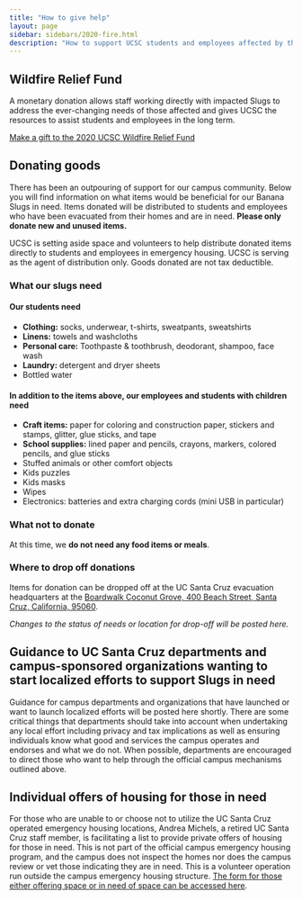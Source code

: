 ```yaml
---
title: "How to give help"
layout: page 
sidebar: sidebars/2020-fire.html
description: "How to support UCSC students and employees affected by the CZU Lightning Complex fire"
---
```


<section class="tachyons">

## Wildfire Relief Fund

A monetary donation allows staff working directly with impacted Slugs to address the ever-changing needs of those affected and gives UCSC the resources to assist students and employees in the long term.

[Make a gift to the 2020 UCSC Wildfire Relief Fund](https://2020wildfirerelief.ucsc.edu/?cfpage=project&project_id=36384&t=1598299186)

## Donating goods

There has been an outpouring of support for our campus community. Below you will find information on what items would be beneficial for our Banana Slugs in need. Items donated will be distributed to students and employees who have been evacuated from their homes and are in need. **Please only donate new and unused items.**

UCSC is setting aside space and volunteers to help distribute donated items directly to students and employees in emergency housing. UCSC is serving as the agent of distribution only. Goods donated are not tax deductible.

### What our slugs need

#### Our students need

- **Clothing:** socks, underwear, t-shirts, sweatpants, sweatshirts
- **Linens:** towels and washcloths
- **Personal care:** Toothpaste & toothbrush, deodorant, shampoo, face wash
- **Laundry:** detergent and dryer sheets
- Bottled water

#### In addition to the items above, our employees and students with children need

- **Craft items:** paper for coloring and construction paper, stickers and stamps, glitter, glue sticks, and tape
- **School supplies:** lined paper and pencils, crayons, markers, colored pencils, and glue sticks
- Stuffed animals or other comfort objects
- Kids puzzles
- Kids masks
- Wipes
- Electronics: batteries and extra charging cords (mini USB in particular)

### What not to donate

At this time, we **do not need any food items or meals**.

### Where to drop off donations

Items for donation can be dropped off at the UC Santa Cruz evacuation headquarters at the [Boardwalk Coconut Grove, 400 Beach Street, Santa Cruz, California, 95060](https://www.google.com/maps/place/Boardwalk's+Cocoanut+Grove/@36.964003,-122.0224735,17z/data=!3m1!4b1!4m5!3m4!1s0x808e6a99cbaf37ed:0x1c83b64b7da8ffb7!8m2!3d36.964003!4d-122.0202848?hl=en).

*Changes to the status of needs or location for drop-off will be posted here.*

## Guidance to UC Santa Cruz departments and campus-sponsored organizations wanting to start localized efforts to support Slugs in need

Guidance for campus departments and organizations that have launched or want to launch localized efforts will be posted here shortly. There are some critical things that departments should take into account when undertaking any local effort including privacy and tax implications as well as ensuring individuals know what good and services the campus operates and endorses and what we do not. When possible, departments are encouraged to direct those who want to help through the official campus mechanisms outlined above.

## Individual offers of housing for those in need

For those who are unable to or choose not to utilize the UC Santa Cruz operated emergency housing locations, Andrea Michels, a retired UC Santa Cruz staff member, is facilitating a list to provide private offers of housing for those in need. This is not part of the official campus emergency housing program, and the campus does not inspect the homes nor does the campus review or vet those indicating they are in need.  This is a volunteer operation run outside the campus emergency housing structure. [The form for those either offering space or in need of space can be accessed  here](https://docs.google.com/forms/d/e/1FAIpQLSdtIkjCgrCqxSlLJIUK4RvLSSW5HSYi6sDRvtKkYr_YT20OmQ/viewform).

</section>
